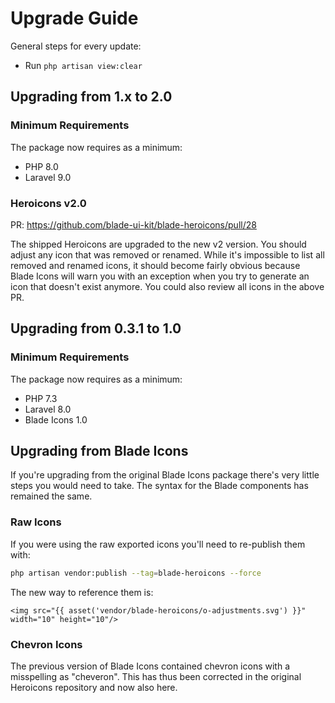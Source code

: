 # Upgrade Guide

General steps for every update:

- Run `php artisan view:clear`

## Upgrading from 1.x to 2.0

### Minimum Requirements

The package now requires as a minimum:

- PHP 8.0
- Laravel 9.0

### Heroicons v2.0

PR: https://github.com/blade-ui-kit/blade-heroicons/pull/28

The shipped Heroicons are upgraded to the new v2 version. You should adjust any icon that was removed or renamed. While it's impossible to list all removed and renamed icons, it should become fairly obvious because Blade Icons will warn you with an exception when you try to generate an icon that doesn't exist anymore. You could also review all icons in the above PR.

## Upgrading from 0.3.1 to 1.0

### Minimum Requirements

The package now requires as a minimum:

- PHP 7.3
- Laravel 8.0
- Blade Icons 1.0

## Upgrading from Blade Icons

If you're upgrading from the original Blade Icons package there's very little steps you would need to take. The syntax for the Blade components has remained the same.

### Raw Icons

If you were using the raw exported icons you'll need to re-publish them with:

```bash
php artisan vendor:publish --tag=blade-heroicons --force
```

The new way to reference them is:

```blade
<img src="{{ asset('vendor/blade-heroicons/o-adjustments.svg') }}" width="10" height="10"/>
```

### Chevron Icons

The previous version of Blade Icons contained chevron icons with a misspelling as "cheveron". This has thus been corrected in the original Heroicons repository and now also here.
